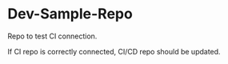 # Dev-Sample-Repo

Repo to test CI connection.

If CI repo is correctly connected, CI/CD repo should be updated.
